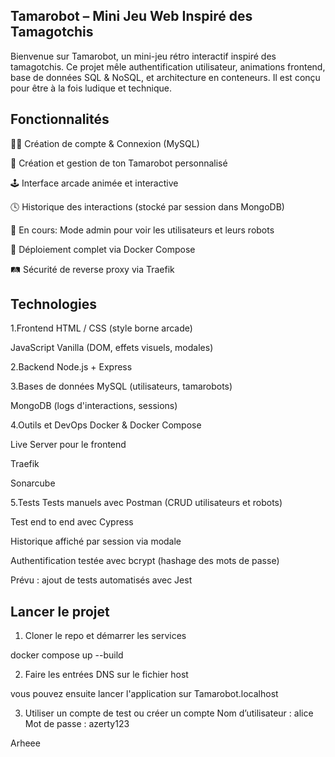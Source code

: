 ## Tamarobot – Mini Jeu Web Inspiré des Tamagotchis
Bienvenue sur Tamarobot, un mini-jeu rétro interactif inspiré des tamagotchis.
Ce projet mêle authentification utilisateur, animations frontend, base de données SQL & NoSQL, et architecture en conteneurs.
Il est conçu pour être à la fois ludique et technique.

## Fonctionnalités
🧑‍💻 Création de compte & Connexion (MySQL)

🤖 Création et gestion de ton Tamarobot personnalisé

🕹️ Interface arcade animée et interactive

🕓 Historique des interactions (stocké par session dans MongoDB)

🔐 En cours: Mode admin pour voir les utilisateurs et leurs robots

🐳 Déploiement complet via Docker Compose

🛤️ Sécurité de reverse proxy via Traefik

## Technologies
1.Frontend
HTML / CSS (style borne arcade)

JavaScript Vanilla (DOM, effets visuels, modales)

2.Backend
Node.js + Express


3.Bases de données
MySQL (utilisateurs, tamarobots)

MongoDB (logs d'interactions, sessions)

4.Outils et DevOps
Docker & Docker Compose

Live Server pour le frontend

Traefik

Sonarcube

5.Tests
Tests manuels avec Postman (CRUD utilisateurs et robots)

Test end to end avec Cypress


Historique affiché par session via modale

Authentification testée avec bcrypt (hashage des mots de passe)

Prévu : ajout de tests automatisés avec Jest

## Lancer le projet
1. Cloner le repo et démarrer les services

docker compose up --build

 2. Faire les entrées DNS sur le fichier host

vous pouvez ensuite lancer l'application sur Tamarobot.localhost

3. Utiliser un compte de test ou créer un compte
Nom d’utilisateur : alice
Mot de passe : azerty123


Arheee 

